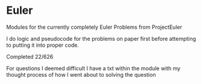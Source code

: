 # Euler
Modules for the currently completely Euler Problems from ProjectEuler

I do logic and pseudocode for the problems on paper first before attempting to putting it into proper code.

Completed 22/626

For questions I deemed difficult I have a txt within the module with my thought process of how I went about to solving
the question
